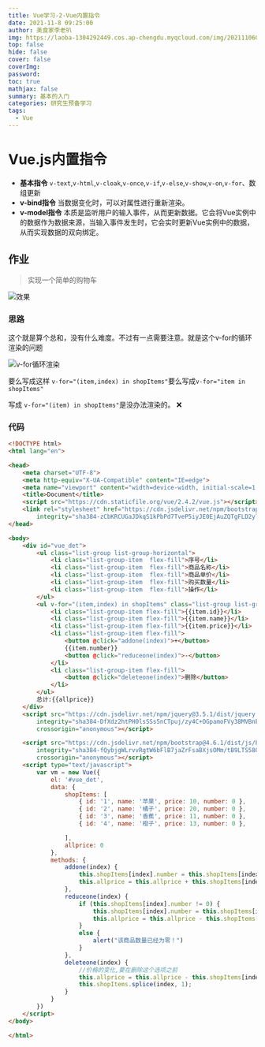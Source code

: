 ```yaml
---
title: Vue学习-2-Vue内置指令
date: 2021-11-8 09:25:00
author: 美食家李老叭
img: https://laoba-1304292449.cos.ap-chengdu.myqcloud.com/img/20211106094659.png
top: false
hide: false
cover: false
coverImg: 
password: 
toc: true
mathjax: false
summary: 基本的入门
categories: 研究生预备学习
tags:
  - Vue
---
```


# Vue.js内置指令

- **基本指令** `v-text`,`v-html`,`v-cloak`,`v-once`,`v-if`,`v-else`,`v-show`,`v-on`,`v-for`、数组更新
- **v-bind指令** 当数据变化时，可以对属性进行重新渲染。
- **v-model指令** 本质是监听用户的输入事件，从而更新数据。它会将Vue实例中的数据作为数据来源，当输入事件发生时，它会实时更新Vue实例中的数据，从而实现数据的双向绑定。

## 作业

> 实现一个简单的购物车

![效果](https://laoba-1304292449.cos.ap-chengdu.myqcloud.com/img/20211109094727.png)

### 思路

这个就是算个总和，没有什么难度。不过有一点需要注意。就是这个v-for的循环渲染的问题

![v-for循环渲染](https://laoba-1304292449.cos.ap-chengdu.myqcloud.com/img/20211109094823.png)

要么写成这样 `v-for="(item,index) in shopItems"`要么写成`v-for="item in shopItems"`

写成 `v-for="(item) in shopItems"`是没办法渲染的。 ❌

### 代码

```html
<!DOCTYPE html>
<html lang="en">

<head>
    <meta charset="UTF-8">
    <meta http-equiv="X-UA-Compatible" content="IE=edge">
    <meta name="viewport" content="width=device-width, initial-scale=1.0">
    <title>Document</title>
    <script src="https://cdn.staticfile.org/vue/2.4.2/vue.js"></script>
    <link rel="stylesheet" href="https://cdn.jsdelivr.net/npm/bootstrap@4.6.1/dist/css/bootstrap.min.css"
        integrity="sha384-zCbKRCUGaJDkqS1kPbPd7TveP5iyJE0EjAuZQTgFLD2ylzuqKfdKlfG/eSrtxUkn" crossorigin="anonymous">
</head>

<body>
    <div id="vue_det">
        <ul class="list-group list-group-horizontal">
            <li class="list-group-item  flex-fill">序号</li>
            <li class="list-group-item  flex-fill">商品名称</li>
            <li class="list-group-item  flex-fill">商品单价</li>
            <li class="list-group-item  flex-fill">购买数量</li>
            <li class="list-group-item  flex-fill">操作</li>
        </ul>
        <ul v-for="(item,index) in shopItems" class="list-group list-group-horizontal-sm">
            <li class="list-group-item flex-fill">{{item.id}}</li>
            <li class="list-group-item flex-fill">{{item.name}}</li>
            <li class="list-group-item flex-fill">{{item.price}}</li>
            <li class="list-group-item flex-fill">
                <button @click="addone(index)">+</button>
                {{item.number}}
                <button @click="reduceone(index)">-</button>
            </li>
            <li class="list-group-item flex-fill">
                <button @click="deleteone(index)">删除</button>
            </li>
        </ul>
        总计:{{allprice}}
    </div>
    <script src="https://cdn.jsdelivr.net/npm/jquery@3.5.1/dist/jquery.slim.min.js"
        integrity="sha384-DfXdz2htPH0lsSSs5nCTpuj/zy4C+OGpamoFVy38MVBnE+IbbVYUew+OrCXaRkfj"
        crossorigin="anonymous"></script>

    <script src="https://cdn.jsdelivr.net/npm/bootstrap@4.6.1/dist/js/bootstrap.bundle.min.js"
        integrity="sha384-fQybjgWLrvvRgtW6bFlB7jaZrFsaBXjsOMm/tB9LTS58ONXgqbR9W8oWht/amnpF"
        crossorigin="anonymous"></script>
    <script type="text/javascript">
        var vm = new Vue({
            el: '#vue_det',
            data: {
                shopItems: [
                    { id: '1', name: '苹果', price: 10, number: 0 },
                    { id: '2', name: '橘子', price: 20, number: 0 },
                    { id: '3', name: '香蕉', price: 11, number: 0 },
                    { id: '4', name: '橙子', price: 13, number: 0 },

                ],
                allprice: 0
            },
            methods: {
                addone(index) {
                    this.shopItems[index].number = this.shopItems[index].number + 1;
                    this.allprice = this.allprice + this.shopItems[index].price
                },
                reduceone(index) {
                    if (this.shopItems[index].number != 0) {
                        this.shopItems[index].number = this.shopItems[index].number - 1;
                        this.allprice = this.allprice - this.shopItems[index].price
                    }
                    else {
                        alert("该商品数量已经为零！")
                    }
                },
                deleteone(index) {
                    //价格的变化,要在删除这个选项之前
                    this.allprice = this.allprice - this.shopItems[index].price* this.shopItems[index].number
                    this.shopItems.splice(index, 1);
                }
            }
        })
    </script>
</body>

</html>
```